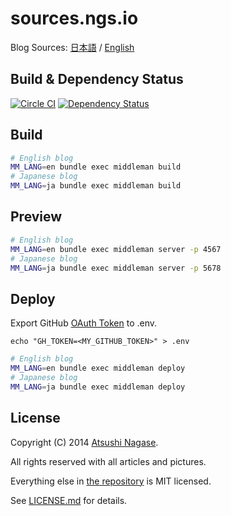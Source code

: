 sources.ngs.io
==============

Blog Sources: [日本語] / [English]

Build & Dependency Status
-------------------------

[![Circle CI](https://circleci.com/gh/ngs/sources.ngs.io/tree/master.svg?style=svg&circle-token=9e64722a06c4c42c0d0205e170215a63ef7b59b7)](https://circleci.com/gh/ngs/sources.ngs.io/tree/master) 
[![Dependency Status](https://gemnasium.com/ngs/sources.ngs.io.svg)](https://gemnasium.com/ngs/sources.ngs.io)

Build
-----

```bash
# English blog
MM_LANG=en bundle exec middleman build
# Japanese blog
MM_LANG=ja bundle exec middleman build
```

Preview
-------

```bash
# English blog
MM_LANG=en bundle exec middleman server -p 4567
# Japanese blog
MM_LANG=ja bundle exec middleman server -p 5678
```

Deploy
------

Export GitHub [OAuth Token] to .env.

```
echo "GH_TOKEN=<MY_GITHUB_TOKEN>" > .env
```


```bash
# English blog
MM_LANG=en bundle exec middleman deploy
# Japanese blog
MM_LANG=ja bundle exec middleman deploy
```

License
-------

Copyright (C) 2014 [Atsushi Nagase][English].

All rights reserved with all articles and pictures.

Everything else in [the repository][repo] is MIT licensed.

See [LICENSE.md] for details.

[日本語]: https://ja.ngs.io/
[English]: https://ngs.io/
[repo]: https://github.com/ngs/source.ngs.io/
[OAuth Token]: https://github.com/settings/tokens/new
[LICENSE.md]: https://github.com/ngs/source.ngs.io/blob/master/LICENSE.md
